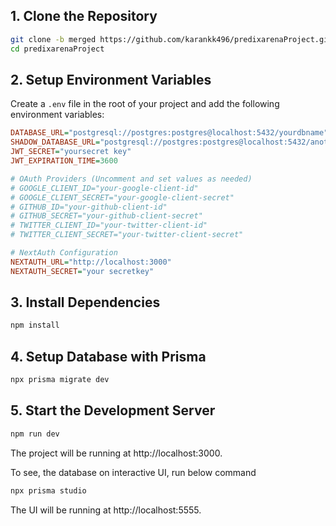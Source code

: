 ## 1. Clone the Repository

```bash
git clone -b merged https://github.com/karankk496/predixarenaProject.git
cd predixarenaProject
```
## 2. Setup Environment Variables

Create a `.env` file in the root of your project and add the following environment variables:

```ini
DATABASE_URL="postgresql://postgres:postgres@localhost:5432/yourdbname"
SHADOW_DATABASE_URL="postgresql://postgres:postgres@localhost:5432/anotherdbnameforbackup"
JWT_SECRET="yoursecret key"
JWT_EXPIRATION_TIME=3600

# OAuth Providers (Uncomment and set values as needed)
# GOOGLE_CLIENT_ID="your-google-client-id"
# GOOGLE_CLIENT_SECRET="your-google-client-secret"
# GITHUB_ID="your-github-client-id"
# GITHUB_SECRET="your-github-client-secret"
# TWITTER_CLIENT_ID="your-twitter-client-id"
# TWITTER_CLIENT_SECRET="your-twitter-client-secret"

# NextAuth Configuration
NEXTAUTH_URL="http://localhost:3000"
NEXTAUTH_SECRET="your secretkey"
```
## 3. Install Dependencies

```bash
npm install
```
## 4. Setup Database with Prisma

```bash
npx prisma migrate dev 
```
## 5. Start the Development Server

```bash
npm run dev
```
The project will be running at http://localhost:3000.

To see, the database on interactive UI, run below command

```bash
npx prisma studio
```
The UI will be running at http://localhost:5555.

